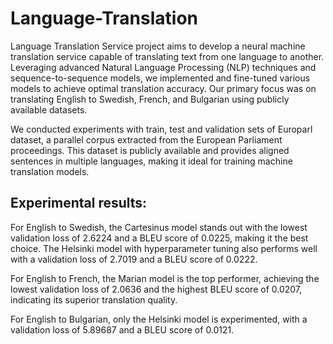 # Language-Translation
Language Translation Service project aims to develop a neural machine translation service capable of translating text from one language to another. Leveraging advanced Natural Language Processing (NLP) techniques and sequence-to-sequence models, we implemented and fine-tuned various models to achieve optimal translation accuracy. Our primary focus was on translating English to Swedish, French, and Bulgarian using publicly available datasets.

We conducted experiments with train, test and validation sets of Europarl dataset, a parallel corpus extracted from the European Parliament proceedings. This dataset is publicly available and provides aligned sentences in multiple languages, making it ideal for training machine translation models.

## Experimental results:
For English to Swedish, the Cartesinus model stands out with the lowest validation loss of 2.6224 and a BLEU score of 0.0225, making it the best choice. The Helsinki model with hyperparameter tuning also performs well with a validation loss of 2.7019 and a BLEU score of 0.0222.

For English to French, the Marian model is the top performer, achieving the lowest validation loss of 2.0636 and the highest BLEU score of 0.0207, indicating its superior translation quality.

For English to Bulgarian, only the Helsinki model is experimented, with a validation loss of 5.89687 and a BLEU score of 0.0121. 
